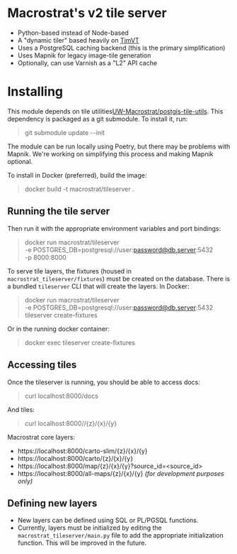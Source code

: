 # Macrostrat's v2 tile server

- Python-based instead of Node-based
- A "dynamic tiler" based heavily on [TimVT](https://github.com/developmentseed/timvt)
- Uses a PostgreSQL caching backend (this is the primary simplification)
- Uses Mapnik for legacy image-tile generation
- Optionally, can use Varnish as a "L2" API cache

# Installing

This module depends on tile utilities[UW-Macrostrat/postgis-tile-utils](https://github.com/UW-Macrostrat/postgis-tile-utils).
This dependency is packaged as a git submodule. To install it, run:

> git submodule update --init

The module can be run locally using Poetry, but there may be problems with Mapnik.
We're working on simplifying this process and making Mapnik optional.

To install in Docker (preferred), build the image:

> docker build -t macrostrat/tileserver .

## Running the tile server

Then run it with the appropriate environment variables and port bindings:

> docker run macrostrat/tileserver \
>   -e POSTGRES_DB=postgresql://user:password@db.server:5432 \
>   -p 8000:8000

To serve tile layers, the fixtures (housed in `macrostrat_tileserver/fixtures`) must be created on the database.
There is a bundled `tileserver` CLI that will create the layers. In Docker:

> docker run macrostrat/tileserver \
>   -e POSTGRES_DB=postgresql://user:password@db.server:5432 \
>   tileserver create-fixtures  

Or in the running docker container:

> docker exec <container-id> tileserver create-fixtures

## Accessing tiles

Once the tileserver is running, you should be able to access docs:

> curl localhost:8000/docs

And tiles:

> curl localhost:8000/<layer-id>/{z}/{x}/{y}

Macrostrat core layers:

- https://localhost:8000/carto-slim/{z}/{x}/{y}
- https://localhost:8000/carto/{z}/{x}/{y}
- https://localhost:8000/map/{z}/{x}/{y}?source_id=<source_id>
- https://localhost:8000/all-maps/{z}/{x}/{y} _(for development purposes only)_


## Defining new layers

- New layers can be defined using SQL or PL/PGSQL functions.
- Currently, layers must be initialized by editing the `macrostrat_tileserver/main.py` file to
  add the appropriate initialization function. This will be improved in the future.